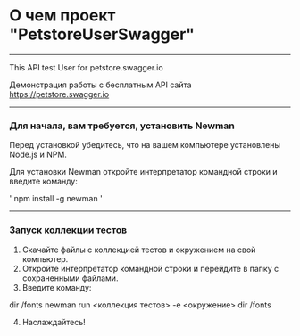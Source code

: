 # О чем проект "PetstoreUserSwagger"
_________________________________________________________________________________________

This API test User for petstore.swagger.io 

Демонстрация работы с бесплатным API сайта https://petstore.swagger.io
_________________________________________________________________________________________
### Для начала, вам требуется, установить Newman

Перед установкой убедитесь, что на вашем компьютере установлены Node.js и NPM.

Для установки Newman откройте интерпретатор командной строки и введите команду:

' npm install -g newman '  
_________________________________________________________________________________________
### Запуск коллекции тестов

1. Скачайте файлы с коллекцией тестов и окружением на свой компьютер.
2. Откройте интерпретатор командной строки и перейдите в папку с сохраненными файлами.
3. Введите команду:

dir /fonts newman run <коллекция тестов> -e <окружение> dir /fonts

4. Наслаждайтесь!

